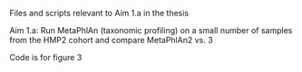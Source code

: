 Files and scripts relevant to Aim 1.a in the thesis

Aim 1.a: Run MetaPhlAn (taxonomic profiling) on a small number of samples from the HMP2 cohort and compare MetaPhlAn2 vs. 3

Code is for figure 3
